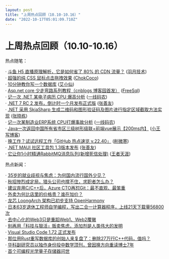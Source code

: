 ```yaml
---
layout: post
title: "上周热点回顾（10.10-10.16）"
date: "2022-10-17T05:01:09.710Z"
---
```

上周热点回顾（10.10-10.16）
===================

热点随笔：

· [斗鱼 H5 直播原理解析，它是如何省了 80% 的 CDN 流量？](https://www.cnblogs.com/oyuyue/archive/2022/10/10/16777638.html) ([羽月技术](https://www.cnblogs.com/oyuyue/))  
· [超强的纯 CSS 鼠标点击拖拽效果](https://www.cnblogs.com/coco1s/archive/2022/10/10/16774696.html) ([ChokCoco](https://www.cnblogs.com/coco1s/))  
· [10分钟教你写一个数据库](https://www.cnblogs.com/ilovejaney/archive/2022/10/13/16787328.html) ([艾小仙](https://www.cnblogs.com/ilovejaney/))  
· [Asp.net core 少走弯路系列教程（cnblogs 博客园首发）](https://www.cnblogs.com/FreeSql/archive/2022/10/11/16782488.html) ([FreeSql](https://www.cnblogs.com/FreeSql/))  
· [记一次 .NET 某电子病历 CPU 爆高分析](https://www.cnblogs.com/huangxincheng/archive/2022/10/12/16783304.html) ([一线码农](https://www.cnblogs.com/huangxincheng/))  
· [.NET 7 RC 2 发布，倒计时一个月发布正式版](https://www.cnblogs.com/shanyou/archive/2022/10/12/16783223.html) ([张善友](https://www.cnblogs.com/shanyou/))  
· [.NET 采用 SkiaSharp 生成二维码和图形验证码及图片进行指定区域截取方法实现](https://www.cnblogs.com/berkerdong/archive/2022/10/12/16779385.html) ([张晓栋](https://www.cnblogs.com/berkerdong/))  
· [记一次某制造业ERP系统 CPU打爆事故分析](https://www.cnblogs.com/huangxincheng/archive/2022/10/11/16778029.html) ([一线码农](https://www.cnblogs.com/huangxincheng/))  
· [Java一次返回中国所有省市区三级树形级联+前端vue展示【200ms内】](https://www.cnblogs.com/wang1221/archive/2022/10/13/16786924.html) ([小王写博客](https://www.cnblogs.com/wang1221/))  
· [换工作？试试远程工作「GitHub 热点速览 v.22.40」](https://www.cnblogs.com/xueweihan/archive/2022/10/10/16774359.html) ([削微寒](https://www.cnblogs.com/xueweihan/))  
· [.NET MAUI 社区工具包 1.3版本发布](https://www.cnblogs.com/shanyou/archive/2022/10/11/16779374.html) ([张善友](https://www.cnblogs.com/shanyou/))  
· [它让你1小时精通RabbitMQ消息队列(新增死信处理)](https://www.cnblogs.com/dotnet-college/archive/2022/10/12/16777992.html) ([王者天涯](https://www.cnblogs.com/dotnet-college/))

热点新闻：

· [35岁的就业歧视与焦虑：为何国内流行国外少见？](https://news.cnblogs.com/n/729551/)  
· [秋招惨烈成定局，猎头公司也撑不住，求职者怎么办？](https://news.cnblogs.com/n/729761/)  
· [建议弃用C/C++后，Azure CTO再怼Git：最不直观、最笨重](https://news.cnblogs.com/n/729707/)  
· [外卖为何比店里的价格贵？谁在加价？](https://news.cnblogs.com/n/729814/)  
· [龙芯 LoongArch 架构已初步支持 OpenHarmony](https://news.cnblogs.com/n/729529/)  
· [日本63岁退休工程师自学编程，写出二合一计算器程序，上线21天下载量56800次](https://news.cnblogs.com/n/729746/)  
· [去中心化的Web3只是重蹈Web1、Web2覆辙](https://news.cnblogs.com/n/729802/)  
· [别再用「科技与狠活」贩卖焦虑，添加剂是人类伟大的发明](https://news.cnblogs.com/n/729662/)  
· [Visual Studio Code 1.72 正式发布](https://news.cnblogs.com/n/729519/)  
· [那位用Rust重写数据库的创始人来复盘了：删除27万行C++代码，值吗？](https://news.cnblogs.com/n/729742/)  
· [华科副研究员以独作身份投中数学顶刊，曾因换方向重读博士7年](https://news.cnblogs.com/n/729686/)  
· [首个可编程光学量子存储器问世](https://news.cnblogs.com/n/729658/)